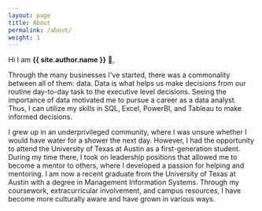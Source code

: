 ```yaml
---
layout: page
title: About
permalink: /about/
weight: 1
---
```


Hi I am **{{ site.author.name }}** :wave:,<br>

Through the many businesses I've started, there was a commonality between all of them: data. Data is what helps us make decisions from our routine day-to-day task to the executive level decisions. Seeing the importance of data motivated me to pursue a career as a data analyst. Thus, I can utilize my skills in SQL, Excel, PowerBI, and Tableau to make informed decisions.

I grew up in an underprivileged community, where I was unsure whether I would have water for a shower the next day. However, I had the opportunity to attend the University of Texas at Austin as a first-generation student. During my time there, I took on leadership positions that allowed me to become a mentor to others, where I developed a passion for helping and mentoring. I am now a recent graduate from the University of Texas at Austin with a degree in Management Information Systems. Through my coursework, extracurricular involvement, and campus resources, I have become more culturally aware and have grown in various ways.

<!--
<div class="row">
{% include about/skills.html title="Core Skills" source=site.data.programming-skills %}
{% include about/skills.html title="Other Skills" source=site.data.other-skills %}
</div>

<div class="row">
{% include about/timeline.html %}
</div>
-->